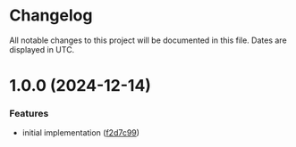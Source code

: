 # Changelog
All notable changes to this project will be documented in this file. Dates are displayed in UTC.

# 1.0.0 (2024-12-14)


### Features

* initial implementation ([f2d7c99](https://github.com/RebeccaStevens/effect-uom/commit/f2d7c998351d58a7b9fd2d1dd2093f724624bc9d))
